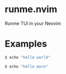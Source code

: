 # runme.nvim
Runme TUI in your Neovim

# Examples
```sh { name=hello}
$ echo "hello world"
```
```sh { name=more}
$ echo "hello more"
```
